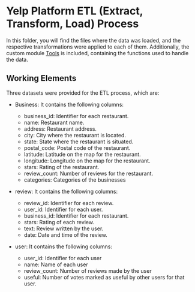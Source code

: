 # Yelp Platform ETL (Extract, Transform, Load) Process

In this folder, you will find the files where the data was loaded, and the respective transformations were applied to each of them. Additionally, the custom module [Tools](Tools.py) is included, containing the functions used to handle the data.

## Working Elements

Three datasets were provided for the ETL process, which are:

  * Business: It contains the following columns:

    * business_id: Identifier for each restaurant.
    * name: Restaurant name.
    * address: Restaurant address.
    * city: City where the restaurant is located.
    * state: State where the restaurant is situated.
    * postal_code: Postal code of the restaurant.
    * latitude: Latitude on the map for the restaurant.
    * longitude: Longitude on the map for the restaurant.
    * stars: Rating of the restaurant.
    * review_count: Number of reviews for the restaurant.
    * categories: Categories of the businesses

  * review: It contains the following columns:
    *	review_id: Identifier for each review.
    * user_id: Identifier for each user.
    * business_id: Identifier for each restaurant.
    * stars: Rating of each review.
    * text: Review written by the user.
    * date: Date and time of the review.

  * user: It contains the following columns:
    * user_id: Identifier for each user
    * name: Name of each user
    * review_count: Number of reviews made by the user
    * useful: Number of votes marked as useful by other users for that user.
